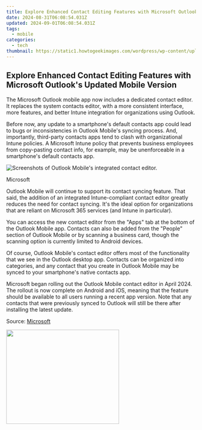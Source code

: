 ```yaml
---
title: Explore Enhanced Contact Editing Features with Microsoft Outlook's Updated Mobile Version
date: 2024-08-31T06:08:54.031Z
updated: 2024-09-01T06:08:54.031Z
tags:
  - mobile
categories:
  - tech
thumbnail: https://static1.howtogeekimages.com/wordpress/wp-content/uploads/2023/08/microsoft-outlook-1.jpg
---
```


## Explore Enhanced Contact Editing Features with Microsoft Outlook's Updated Mobile Version

The Microsoft Outlook mobile app now includes a dedicated contact editor. It replaces the system contacts editor, with a more consistent interface, more features, and better Intune integration for organizations using Outlook.

 Before now, any update to a smartphone's default contacts app could lead to bugs or inconsistencies in Outlook Mobile's syncing process. And, importantly, third-party contacts apps tend to clash with organizational Intune policies. A Microsoft Intune policy that prevents business employees from copy-pasting contact info, for example, may be unenforceable in a smartphone's default contacts app.

![Screenshots of Outlook Mobile's integrated contact editor.](https://static1.howtogeekimages.com/wordpress/wp-content/uploads/2024/07/46.jpg) 

Microsoft

 Outlook Mobile will continue to support its contact syncing feature. That said, the addition of an integrated Intune-compliant contact editor greatly reduces the need for contact syncing. It's the ideal option for organizations that are reliant on Microsoft 365 services (and Intune in particular).

 You can access the new contact editor from the "Apps" tab at the bottom of the Outlook Mobile app. Contacts can also be added from the "People" section of Outlook Mobile or by scanning a business card, though the scanning option is currently limited to Android devices.

 Of course, Outlook Mobile's contact editor offers most of the functionality that we see in the Outlook desktop app. Contacts can be organized into categories, and any contact that you create in Outlook Mobile may be synced to your smartphone's native contacts app.

 Microsoft began rolling out the Outlook Mobile contact editor in April 2024\. The rollout is now complete on Android and iOS, meaning that the feature should be available to all users running a recent app version. Note that any contacts that were previously synced to Outlook will still be there after installing the latest update.

 Source: [Microsoft](https://techcommunity.microsoft.com/t5/microsoft-365-blog/new-microsoft-compliant-contact-editor-now-available-on-outlook/ba-p/4133775)

<ins class="adsbygoogle"
     style="display:block"
     data-ad-format="autorelaxed"
     data-ad-client="ca-pub-7571918770474297"
     data-ad-slot="1223367746"></ins>



<ins class="adsbygoogle"
     style="display:block"
     data-ad-client="ca-pub-7571918770474297"
     data-ad-slot="8358498916"
     data-ad-format="auto"
     data-full-width-responsive="true"></ins>



<!-- affiliate ads begin -->
<a href="https://homestyler.sjv.io/c/5597632/2044747/22993" target="_top" id="2044747"><img src="//a.impactradius-go.com/display-ad/22993-2044747" border="0" alt="" width="300" height="250"/></a><img height="0" width="0" src="https://imp.pxf.io/i/5597632/2044747/22993" style="position:absolute;visibility:hidden;" border="0" />
<!-- affiliate ads end -->